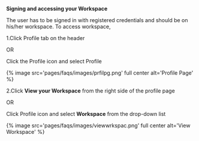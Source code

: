 **Signing and accessing your Workspace**

The user has to be signed in with registered credentials and should be on his/her workspace. 
To access workspace,

1.Click Profile tab on the header

OR

 Click the Profile icon and select Profile
 
 {% image src='pages/faqs/images/prfilpg.png' full center alt='Profile Page' %}
 
2.Click **View your Workspace** from the right side of the profile page

OR

 Click Profile icon and select **Workspace** from the drop-down list
 
 {% image src='pages/faqs/images/viewwrkspac.png' full center alt='View Workspace' %}
